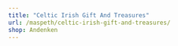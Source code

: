 ```yaml
---
title: "Celtic Irish Gift And Treasures"
url: /maspeth/celtic-irish-gift-and-treasures/
shop: Andenken
---
```

